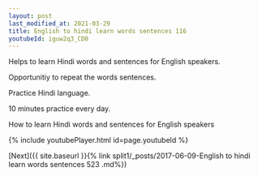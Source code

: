 ```yaml
---
layout: post
last_modified_at: 2021-03-29
title: English to hindi learn words sentences 116 
youtubeId: iguw2q3_CD0
---
```

 
 
Helps to learn Hindi words and sentences for English speakers.

Opportunitiy to repeat the words sentences. 

Practice Hindi language. 
 
10 minutes practice every day. 
 
How to learn Hindi words and sentences for English speakers 
 
{% include youtubePlayer.html id=page.youtubeId %}
 
 
[Next]({{ site.baseurl }}{% link  split1/_posts/2017-06-09-English to hindi learn words sentences 523 .md%})
 
